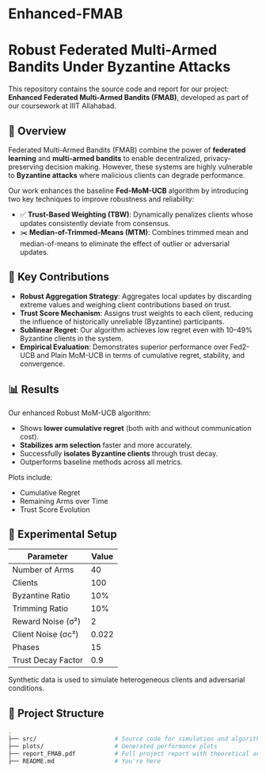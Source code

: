 # Enhanced-FMAB
# Robust Federated Multi-Armed Bandits Under Byzantine Attacks

This repository contains the source code and report for our project: **Enhanced Federated Multi-Armed Bandits (FMAB)**, developed as part of our coursework at IIIT Allahabad.

## 🚀 Overview

Federated Multi-Armed Bandits (FMAB) combine the power of **federated learning** and **multi-armed bandits** to enable decentralized, privacy-preserving decision making. However, these systems are highly vulnerable to **Byzantine attacks** where malicious clients can degrade performance.

Our work enhances the baseline **Fed-MoM-UCB** algorithm by introducing two key techniques to improve robustness and reliability:

- ✅ **Trust-Based Weighting (TBW)**: Dynamically penalizes clients whose updates consistently deviate from consensus.
- ✂️ **Median-of-Trimmed-Means (MTM)**: Combines trimmed mean and median-of-means to eliminate the effect of outlier or adversarial updates.

## 🧠 Key Contributions

- **Robust Aggregation Strategy**: Aggregates local updates by discarding extreme values and weighing client contributions based on trust.
- **Trust Score Mechanism**: Assigns trust weights to each client, reducing the influence of historically unreliable (Byzantine) participants.
- **Sublinear Regret**: Our algorithm achieves low regret even with 10–49% Byzantine clients in the system.
- **Empirical Evaluation**: Demonstrates superior performance over Fed2-UCB and Plain MoM-UCB in terms of cumulative regret, stability, and convergence.

## 📊 Results

Our enhanced Robust MoM-UCB algorithm:

- Shows **lower cumulative regret** (both with and without communication cost).
- **Stabilizes arm selection** faster and more accurately.
- Successfully **isolates Byzantine clients** through trust decay.
- Outperforms baseline methods across all metrics.

Plots include:
- Cumulative Regret
- Remaining Arms over Time
- Trust Score Evolution

## 🧪 Experimental Setup

| Parameter                | Value           |
|--------------------------|-----------------|
| Number of Arms           | 40              |
| Clients                  | 100             |
| Byzantine Ratio          | 10%             |
| Trimming Ratio           | 10%             |
| Reward Noise (σ²)        | 2               |
| Client Noise (σc²)       | 0.022           |
| Phases                   | 15              |
| Trust Decay Factor       | 0.9             |

Synthetic data is used to simulate heterogeneous clients and adversarial conditions.

## 📁 Project Structure

```bash
.
├── src/                      # Source code for simulation and algorithms
├── plots/                    # Generated performance plots
├── report_FMAB.pdf           # Full project report with theoretical and empirical analysis
├── README.md                 # You're here
